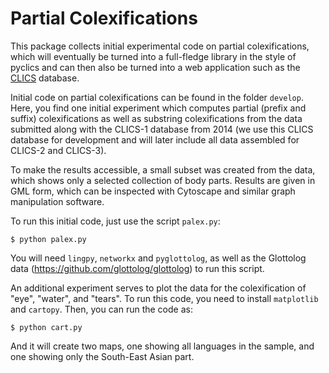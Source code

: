 # Partial Colexifications

This package collects initial experimental code on partial colexifications,
which will eventually be turned into a full-fledge library in the style of
pyclics and can then also be turned into a web application such as the
[CLICS](https://clics.clld.org) database.

Initial code on partial colexifications can be found in the folder `develop`. Here, you find one initial experiment which computes partial (prefix and suffix) colexifications as well as substring colexifications from the data submitted along with the CLICS-1 database from 2014 (we use this CLICS database for development and will later include all data assembled for CLICS-2 and CLICS-3). 

To make the results accessible, a small subset was created from the data, which shows only a selected collection of body parts. Results are given in GML form, which can be inspected with Cytoscape and similar graph manipulation software. 

To run this initial code, just use the script `palex.py`:

```
$ python palex.py
```

You will need `lingpy`, `networkx` and `pyglottolog`, as well as the Glottolog data (https://github.com/glottolog/glottolog) to run this script.

An additional experiment serves to plot the data for the colexification of "eye", "water", and "tears". To run this code, you need to install `matplotlib` and `cartopy`. Then, you can run the code as:

```
$ python cart.py
```

And it will create two maps, one showing all languages in the sample, and one showing only the South-East Asian part.
